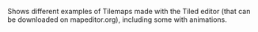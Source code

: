 Shows different examples of Tilemaps made with the Tiled editor (that can be downloaded on mapeditor.org), including some with animations.
